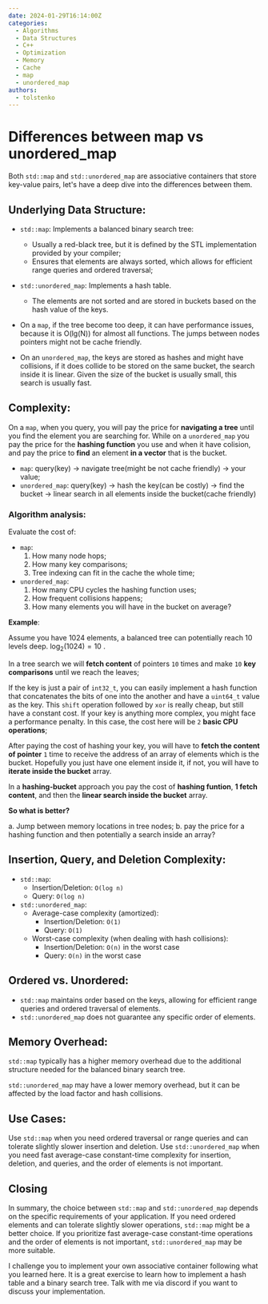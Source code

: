 ```yaml
---
date: 2024-01-29T16:14:00Z
categories:
  - Algorithms
  - Data Structures
  - C++
  - Optimization
  - Memory
  - Cache
  - map
  - unordered_map
authors:
  - tolstenko
---
```


# Differences between map vs unordered_map

Both `std::map` and `std::unordered_map` are associative containers that store key-value pairs, let's have a deep dive into the differences between them.

## Underlying Data Structure:

- `std::map`: Implements a balanced binary search tree:
    - Usually a red-black tree, but it is defined by the STL implementation provided by your compiler;
    - Ensures that elements are always sorted, which allows for efficient range queries and ordered traversal;
- `std::unordered_map`: Implements a hash table.
    - The elements are not sorted and are stored in buckets based on the hash value of the keys.

- On a `map`, if the tree become too deep, it can have performance issues, because it is O(lg(N)) for almost all functions. The jumps between nodes pointers might not be cache friendly.
- On an `unordered_map`, the keys are stored as hashes and might have collisions, if it does collide to be stored on the same bucket, the search inside it is linear. Given the size of the bucket is usually small, this search is usually fast. 

## Complexity:

On a `map`, when you query, you will pay the price for **navigating a tree** until you find the element you are searching for. While on a `unordered_map` you pay the price for the **hashing function** you use and when it have colision, and pay the price to **find** an element **in a vector** that is the bucket.

- `map`: query(key) -> navigate tree(might be not cache friendly) -> your value;
- `unordered_map`: query(key) -> hash the key(can be costly) -> find the bucket -> linear search in all elements inside the bucket(cache friendly)

### Algorithm analysis:

Evaluate the cost of:

- `map`: 
    1. How many node hops; 
    2. How many key comparisons; 
    3. Tree indexing can fit in the cache the whole time;
- `unordered_map`:
    1. How many CPU cycles the hashing function uses; 
    2. How frequent collisions happens; 
    3. How many elements you will have in the bucket on average?

**Example**:

Assume you have $1024$ elements, a balanced tree can potentially reach 10 levels deep. $\log_{2}(1024) = 10$ .

In a tree search we will **fetch content** of pointers `10` times and make `10` **key comparisons** until we reach the leaves;

If the key is just a pair of `int32_t`, you can easily implement a hash function that concatenates the bits of one into the another and have a `uint64_t` value as the key. This `shift` operation followed by `xor` is really cheap, but still have a constant cost. If your key is anything more complex, you might face a performance penalty. In this case, the cost here will be `2` **basic CPU operations**;

After paying the cost of hashing your key, you will have to **fetch the content of pointer** `1` time to receive the address of an array of elements which is the bucket. Hopefully you just have one element inside it, if not, you will have to **iterate inside the bucket** array.

In a **hashing-bucket** approach you pay the cost of **hashing funtion**, **1 fetch content**, and then the **linear search inside the bucket** array.

**So what is better?** 

a. Jump between memory locations in tree nodes;
b. pay the price for a hashing function and then potentially a search inside an array?

## Insertion, Query, and Deletion Complexity:

- `std::map`:
    - Insertion/Deletion: `O(log n)`
    - Query: `O(log n)`
- `std::unordered_map`:
    - Average-case complexity (amortized):
        - Insertion/Deletion: `O(1)`
        - Query: `O(1)`
    - Worst-case complexity (when dealing with hash collisions):
        - Insertion/Deletion: `O(n)` in the worst case
        - Query: `O(n)` in the worst case

## Ordered vs. Unordered:

- `std::map` maintains order based on the keys, allowing for efficient range queries and ordered traversal of elements.
- `std::unordered_map` does not guarantee any specific order of elements.

## Memory Overhead:

`std::map` typically has a higher memory overhead due to the additional structure needed for the balanced binary search tree.

`std::unordered_map` may have a lower memory overhead, but it can be affected by the load factor and hash collisions.

## Use Cases:

Use `std::map` when you need ordered traversal or range queries and can tolerate slightly slower insertion and deletion.
Use `std::unordered_map` when you need fast average-case constant-time complexity for insertion, deletion, and queries, and the order of elements is not important.

## Closing

In summary, the choice between `std::map` and `std::unordered_map` depends on the specific requirements of your application. If you need ordered elements and can tolerate slightly slower operations, `std::map` might be a better choice. If you prioritize fast average-case constant-time operations and the order of elements is not important, `std::unordered_map` may be more suitable.

I challenge you to implement your own associative container following what you learned here. It is a great exercise to learn how to implement a hash table and a binary search tree. Talk with me via discord if you want to discuss your implementation.
